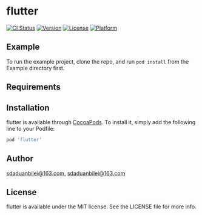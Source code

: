 # flutter

[![CI Status](https://img.shields.io/travis/sdaduanbilei@163.com/flutter.svg?style=flat)](https://travis-ci.org/sdaduanbilei@163.com/flutter)
[![Version](https://img.shields.io/cocoapods/v/flutter.svg?style=flat)](https://cocoapods.org/pods/flutter)
[![License](https://img.shields.io/cocoapods/l/flutter.svg?style=flat)](https://cocoapods.org/pods/flutter)
[![Platform](https://img.shields.io/cocoapods/p/flutter.svg?style=flat)](https://cocoapods.org/pods/flutter)

## Example

To run the example project, clone the repo, and run `pod install` from the Example directory first.

## Requirements

## Installation

flutter is available through [CocoaPods](https://cocoapods.org). To install
it, simply add the following line to your Podfile:

```ruby
pod 'flutter'
```

## Author

sdaduanbilei@163.com, sdaduanbilei@163.com

## License

flutter is available under the MIT license. See the LICENSE file for more info.
